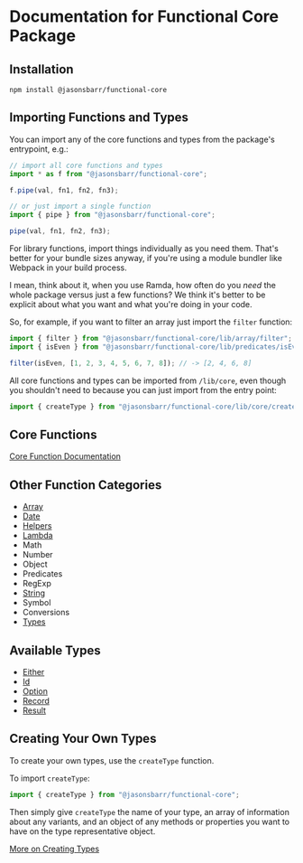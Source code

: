 # Documentation for Functional Core Package

## Installation

```
npm install @jasonsbarr/functional-core
```

## Importing Functions and Types

You can import any of the core functions and types from the package's entrypoint, e.g.:

```js
// import all core functions and types
import * as f from "@jasonsbarr/functional-core";

f.pipe(val, fn1, fn2, fn3);

// or just import a single function
import { pipe } from "@jasonsbarr/functional-core";

pipe(val, fn1, fn2, fn3);
```

For library functions, import things individually as you need them. That's better for your bundle sizes anyway, if you're using a module bundler like Webpack in your build process.

I mean, think about it, when you use Ramda, how often do you _need_ the whole package versus just a few functions? We think it's better to be explicit about what you want and what you're doing in your code.

So, for example, if you want to filter an array just import the `filter` function:

```js
import { filter } from "@jasonsbarr/functional-core/lib/array/filter";
import { isEven } from "@jasonsbarr/functional-core/lib/predicates/isEven";

filter(isEven, [1, 2, 3, 4, 5, 6, 7, 8]); // -> [2, 4, 6, 8]
```

All core functions and types can be imported from `/lib/core`, even though you shouldn't need to because you can just import from the entry point:

```js
import { createType } from "@jasonsbarr/functional-core/lib/core/createType";
```

## Core Functions

[Core Function Documentation](./Core.md)

## Other Function Categories

- [Array](./Array.md)
- [Date](./Date.md)
- [Helpers](./Helpers.md)
- [Lambda](./Lambda.md)
- Math
- Number
- Object
- Predicates
- RegExp
- [String](./String.md)
- Symbol
- Conversions
- [Types](./CreatingTypes.md)

## Available Types

- [Either](./Either.md)
- [Id](./Id.md)
- [Option](./Option.md)
- [Record](./Record.md)
- [Result](./Result.md)

## Creating Your Own Types

To create your own types, use the `createType` function.

To import `createType`:

```js
import { createType } from "@jasonsbarr/functional-core";
```

Then simply give `createType` the name of your type, an array of information about any variants, and an object of any methods or properties you want to have on the type representative object.

[More on Creating Types](./CreatingTypes.md)

